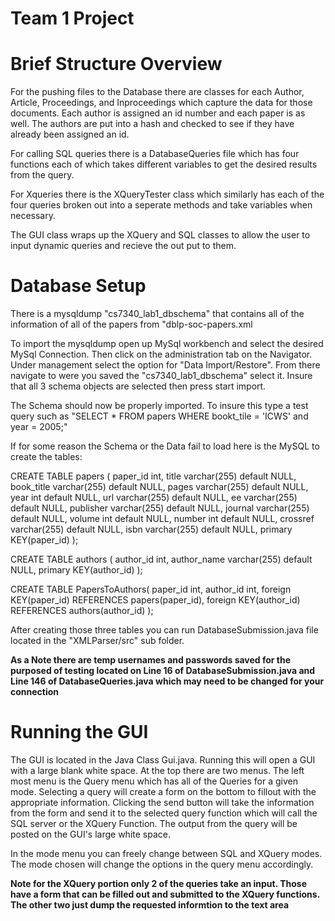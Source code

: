 # Team 1 Project 
# Brief Structure Overview

For the pushing files to the Database there are classes for each Author, Article, Proceedings, and Inproceedings which capture the data for those documents. Each author is assigned an id number and each paper is as well. The authors are put into a hash and checked to see if they have already been assigned an id.

For calling SQL queries there is a DatabaseQueries file which has four functions each of which takes different variables to get the desired results from the query.

For Xqueries there is the XQueryTester class which similarly has each of the four queries broken out into a seperate methods and take variables when necessary.

The GUI class wraps up the XQuery and SQL classes to allow the user to input dynamic queries and recieve the out put to them.

# Database Setup

There is a mysqldump "cs7340_lab1_dbschema" that contains all of the information of all of the papers from "dblp-soc-papers.xml

To import the mysqldump open up MySql workbench and select the desired MySql Connection. Then click on the administration tab on the Navigator. Under management select the option for "Data Import/Restore". From there navigate to were you saved the "cs7340_lab1_dbschema" select it. Insure that all 3 schema objects are selected then press start import.

The Schema should now be properly imported. To insure this type a test query such as "SELECT * FROM papers WHERE bookt_tile = 'ICWS' and year = 2005;"

If for some reason the Schema or the Data fail to load here is the MySQL to create the tables:

CREATE TABLE papers ( paper_id int, title varchar(255) default NULL, book_title varchar(255) default NULL, pages varchar(255) default NULL, year int default NULL, url varchar(255) default NULL, ee varchar(255) default NULL, publisher varchar(255) default NULL, journal varchar(255) default NULL, volume int default NULL, number int default NULL, crossref varchar(255) default NULL, isbn varchar(255) default NULL, primary KEY(paper_id) );

CREATE TABLE authors ( author_id int, author_name varchar(255) default NULL, primary KEY(author_id) );

CREATE TABLE PapersToAuthors( paper_id int, author_id int, foreign KEY(paper_id) REFERENCES papers(paper_id), foreign KEY(author_id) REFERENCES authors(author_id) );

After creating those three tables you can run DatabaseSubmission.java file located in the "XMLParser/src" sub folder. 

**As a Note there are temp usernames and passwords saved for the purposed of testing located on Line 16 of DatabaseSubmission.java and Line 146 of DatabaseQueries.java which may need to be changed for your connection**

# Running the GUI

The GUI is located in the Java Class Gui.java. Running this will open a GUI with a large blank white space. At the top there are two menus. The left most menu is the Query menu which has all of the Queries for a given mode. Selecting a query will create a form on the bottom to fillout with the appropriate information. Clicking the send button will take the information from the form and send it to the selected query function which will call the SQL server or the XQuery Function. The output from the query will be posted on the GUI's large white space. 

In the mode menu you can freely change between SQL and XQuery modes. The mode chosen will change the options in the query menu accordingly.

**Note for the XQuery portion only 2 of the queries take an input. Those have a form that can be filled out and submitted to the XQuery functions. The other two just dump the requested informtion to the text area**

